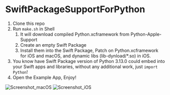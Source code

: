 # SwiftPackageSupportForPython

1. Clone this repo
2. Run `make.sh` in Shell
    1. It will download compiled Python.xcframework from Python-Apple-Support
    2. Create an empty Swift Package
    3. Install them into the Swift Package, Patch on Python.xcframework for iOS and macOS, and dynamic libs (lib-dynload/*.so) in iOS.
3. You know have Swift Package version of Python 3.13.0 could embed into your Swift apps and libraries, without any additional work, just `import Python`!
4. Open the Example App, Enjoy!

![Screenshot_macOS](https://github.com/user-attachments/assets/ae1f2e22-4252-447a-b913-6e7bfe9e58a3)
![Screenshot_iOS](https://github.com/user-attachments/assets/a1867aac-7c21-40d7-a64b-a7eea37117c3)
